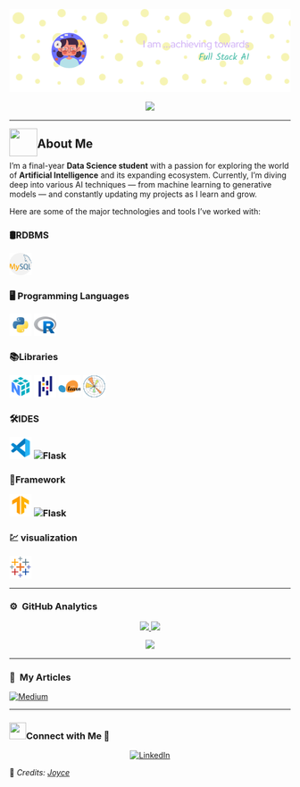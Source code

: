 ![Joyce Banner](Github_Image/github-header-image.png)

<p align="center">
  <img src="https://readme-typing-svg.herokuapp.com?font=Dancing+Script&size=40&pause=1000&color=DA70D6&center=true&vCenter=true&width=700&lines=+Fantasy+of+AI+with+Code;+Dreaming+in+Data,+Painting+with+Algorithms" />
</p>

---

<!-- About Me Section -->
<img align="left" src="https://user-images.githubusercontent.com/63050133/156777293-72a6e681-2582-4a9d-ad92-09d1181d47c7.gif" width="50px" height="50px" />
<h2>About Me</h2>

<p>
I’m a final-year <strong>Data Science student</strong> with a passion for exploring the world of <strong>Artificial Intelligence</strong> and its expanding ecosystem.  
Currently, I’m diving deep into various AI techniques — from machine learning to generative models — and constantly updating my projects as I learn and grow.  
</p>

<p>Here are some of the major technologies and tools I’ve worked with:</p>

<!-- RDBMS -->
<h3>🛢️RDBMS </h3>
<p>
  <img title="MySQL" alt="Mysql" width="40px" src="Github_Image/mysql.png" />
  <!-- Add more if needed -->
</p>

<!-- Programming Languages -->
<h3>🖥️ Programming Languages</h3>
<p>
  <img title="Python" alt="Python" width="40px" src="https://raw.githubusercontent.com/github/explore/master/topics/python/python.png" />
  <img title="R" alt="R" width="40px" src="Github_Image/icons8-r-project-48.png" />
  <!-- Add more if needed -->
</p>

<!-- Libraries -->
<h3>📚Libraries
<p>
  <img title="Numpy" alt="Numpy" width="40px" src="Github_Image/icons8-numpy-48.png" />
  <img title="Pandas" alt="Pandas" width="40px" src="Github_Image/icons8-pandas-48.png" />
  <img title="Scikit-learn" alt="Scikit-learn" width="40px" src="Github_Image/scikit-learn.png" />
  <img title="Matplotlib" alt="Matplotlib" width="40px" src="Github_Image/Matplotlib.png" />
</p>

<!-- Tools -->
<h3>🛠️IDES
<p>
  <img title="VS Code" alt="VS Code" width="40px" src="Github_Image/icons8-visual-studio-code-2019-48.png" />
  <img title="Flask" alt="Flask" width="40px" src="https://img.icons8.com/ios/50/000000/flask.png" />
  
</p>
<!-- Framework -->
<h3>🧬Framework
<p>
  <img title="Tensorflow" alt="TS" width="40px" src="Github_Image/icons8-tensorflow-48.png"/>
  <img title="Flask" alt="Flask" width="40px" src="https://img.icons8.com/ios/50/000000/flask.png"/>
<p>


<!-- Data visualization  -->
<h3>💹 visualization </h3>
<p>
  <img title="Tableau" alt="VS Code" width="40px" src="Github_Image/icons8-tableau-software-48.png" />
  <!-- Add more if needed -->
</p>


---

### ⚙️ &nbsp;GitHub Analytics

<p align="center">
  <a href="https://github.com/joyceDS22">
    <img height="180em" src="https://github-readme-stats.vercel.app/api?username=joyceDS22&show_icons=true&theme=algolia&include_all_commits=true&count_private=true"/>
  </a>
  <a href="https://github.com/joyceDS22">
    <img height="180em" src="https://github-readme-stats.vercel.app/api/top-langs/?username=joyceDS22&layout=compact&langs_count=8&theme=algolia"/>
  </a>
</p>

<p align="center">
  <img height="180em" src="https://github-readme-streak-stats.herokuapp.com/?user=AdityaKanoi2001&theme=dark&hide_border=true"/>
</p>

---


  
### 📜 &nbsp;My Articles
  [![Medium](https://img.shields.io/badge/Medium%20-%231572B6.svg?&style=for-the-badge&logo=medium&logoColor=white)](https://medium.com/@joyceyeods22)

---

### <img src="https://media.giphy.com/media/iY8CRBdQXODJSCERIr/giphy.gif" width="30" height="30" />Connect with Me 🤝
<p align="center">
  </h3>
  <a href="https://www.linkedin.com/in/joyceyeo-ds/" target="_blank"><img src="https://img.icons8.com/doodle/40/000000/linkedin--v2.png" alt="LinkedIn" />
  </a>







  📝 <i>Credits: <a href="https://github.com/joyceDS22">Joyce</a></i> 
